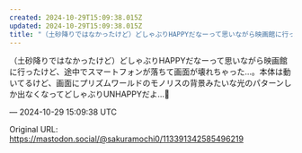 ```yaml
---
created: 2024-10-29T15:09:38.015Z
updated: 2024-10-29T15:09:38.015Z
title: "（土砂降りではなかったけど）どしゃぶりHAPPYだなーって思いながら映画館に行ったけど、途中でスマートフォンが落ちて画面が壊れちゃった…。本体は動いてるけど、画[...]"
---
```


<p>（土砂降りではなかったけど）どしゃぶりHAPPYだなーって思いながら映画館に行ったけど、途中でスマートフォンが落ちて画面が壊れちゃった…。本体は動いてるけど、画面にプリズムワールドのモノリスの背景みたいな光のパターンしか出なくなってどしゃぶりUNHAPPYだよ…🥲</p>

&mdash; 2024-10-29 15:09:38 UTC

Original URL: https://mastodon.social/@sakuramochi0/113391342585496219
